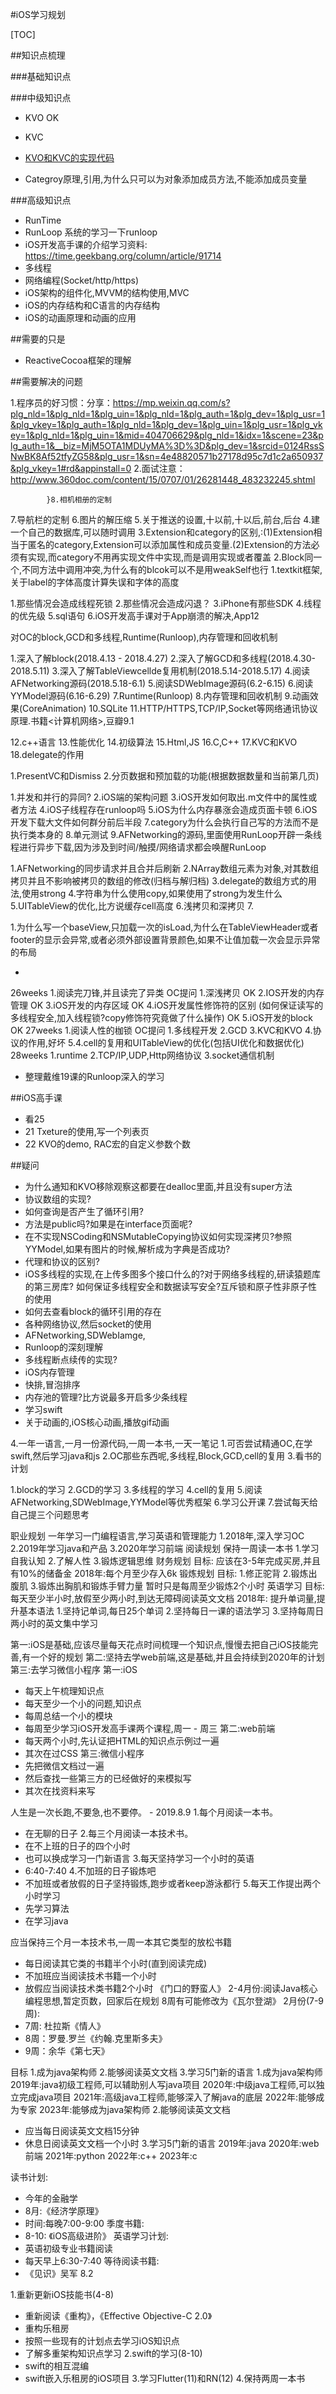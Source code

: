 #iOS学习规划

[TOC]

##知识点梳理

###基础知识点

###中级知识点

- KVO OK
- KVC
 - [KVO和KVC的实现代码](https://github.com/renjinkui2719/DIS_KVC_KVO/tree/master/Classes)

- Categroy原理,引用,为什么只可以为对象添加成员方法,不能添加成员变量

###高级知识点

- RunTime
- RunLoop 系统的学习一下runloop
 - iOS开发高手课的介绍学习资料: https://time.geekbang.org/column/article/91714
- 多线程
- 网络编程(Socket/http/https)
- iOS架构的组件化,MVVM的结构使用,MVC
- iOS的内存结构和C语言的内存结构
- iOS的动画原理和动画的应用

##需要的只是

- ReactiveCocoa框架的理解


##需要解决的问题

1.程序员的好习惯：分享：https://mp.weixin.qq.com/s?plg_nld=1&plg_nld=1&plg_uin=1&plg_nld=1&plg_auth=1&plg_dev=1&plg_usr=1&plg_vkey=1&plg_auth=1&plg_nld=1&plg_dev=1&plg_uin=1&plg_usr=1&plg_vkey=1&plg_nld=1&plg_uin=1&mid=404706629&plg_nld=1&idx=1&scene=23&plg_auth=1&__biz=MjM5OTA1MDUyMA%3D%3D&plg_dev=1&srcid=0124RssSNwBK8Af52tfyZG58&plg_usr=1&sn=4e48820571b27178d95c7d1c2a650937&plg_vkey=1#rd&appinstall=0
2.面试注意：http://www.360doc.com/content/15/0707/01/26281448_483232245.shtml


            }8.相机相册的定制
7.导航栏的定制
6.图片的解压缩
5.关于推送的设置,十以前,十以后,前台,后台
4.建一个自己的数据库,可以随时调用
3.Extension和category的区别,:(1)Extension相当于匿名的category,Extension可以添加属性和成员变量.(2)Extension的方法必须有实现,而category不用再实现文件中实现,而是调用实现或者覆盖
2.Block同一个,不同方法中调用冲突,为什么有的blcok可以不是用weakSelf也行
1.textkit框架,关于label的字体高度计算失误和字体的高度

1.那些情况会造成线程死锁
2.那些情况会造成闪退？
3.iPhone有那些SDK
4.线程的优先级
5.sql语句
6.iOS开发高手课对于App崩溃的解决,App12


对OC的block,GCD和多线程,Runtime(Runloop),内存管理和回收机制

1.深入了解block(2018.4.13 - 2018.4.27)
2.深入了解GCD和多线程(2018.4.30- 2018.5.11)
3.深入了解TableViewcellde复用机制(2018.5.14-2018.5.17)
4.阅读AFNetworking源码(2018.5.18-6.1)
5.阅读SDWebImage源码(6.2-6.15)
6.阅读YYModel源码(6.16-6.29)
7.Runtime(Runloop)
8.内存管理和回收机制
9.动画效果(CoreAnimation)
10.SQLite
11.HTTP/HTTPS,TCP/IP,Socket等网络通讯协议原理.书籍<计算机网络>,豆瓣9.1
>
12.c++语言
13.性能优化
14.初级算法
15.Html,JS
16.C,C++
17.KVC和KVO
18.delegate的作用

1.PresentVC和Dismiss
2.分页数据和预加载的功能(根据数据数量和当前第几页)


1.并发和并行的异同?
2.iOS端的架构问题
3.iOS开发如何取出.m文件中的属性或者方法
4.iOS子线程存在runloop吗
5.iOS为什么内存暴涨会造成页面卡顿
6.iOS开发下载大文件如何群分前后半段
7.category为什么会执行自己写的方法而不是执行类本身的
8.单元测试
9.AFNetworking的源码,里面使用RunLoop开辟一条线程进行异步下载,因为涉及到时间/触摸/网络请求都会唤醒RunLoop


1.AFNetworking的同步请求并且合并后刷新
2.NArray数组元素为对象,对其数组拷贝并且不影响被拷贝的数组的修改(归档与解归档)
3.delegate的数组方式的用法,使用strong
4.字符串为什么使用copy,如果使用了strong为发生什么
5.UITableView的优化,比方说缓存cell高度
6.浅拷贝和深拷贝
7.

1.为什么写一个baseView,只加载一次的isLoad,为什么在TableViewHeader或者footer的显示会异常,或者必须外部设置背景颜色,如果不让值加载一次会显示异常的布局



* 
26weeks
1.阅读完刀锋,并且读完了异类
OC提问
1.深浅拷贝 OK
2.IOS开发的内存管理 OK
3.iOS开发的内存区域 OK
4.iOS开发属性修饰符的区别 (如何保证读写的多线程安全,加入线程锁?copy修饰符究竟做了什么操作) OK
5.iOS开发的block OK
27weeks
1.阅读人性的枷锁
OC提问
1.多线程开发
2.GCD
3.KVC和KVO
4.协议的作用,好坏
5.4.cell的复用和UITableView的优化(包括UI优化和数据优化)
28weeks
1.runtime
2.TCP/IP,UDP,Http网络协议
3.socket通信机制

- 整理戴维19课的Runloop深入的学习

##iOS高手课

- 看25
- 21 Txeture的使用,写一个列表页
- 22 KVO的demo, RAC宏的自定义参数个数

##疑问

- 为什么通知和KVO移除观察这都要在dealloc里面,并且没有super方法
- 协议数组的实现?
- 如何查询是否产生了循环引用?
- 方法是public吗?如果是在interface页面呢?
- 在不实现NSCoding和NSMutableCopying协议如何实现深拷贝?参照YYModel,如果有图片的时候,解析成为字典是否成功?
- 代理和协议的区别?
- iOS多线程的实现,在上传多图多个接口什么的?对于网络多线程的,研读猿题库的第三房库? 如何保证多线程安全和数据读写安全?互斥锁和原子性非原子性的使用
- 如何去查看block的循环引用的存在
- 各种网络协议,然后socket的使用
- AFNetworking,SDWebIamge,
- Runloop的深刻理解
- 多线程断点续传的实现?
- iOS内存管理
- 快排,冒泡排序
- 内存池的管理?比方说最多开启多少条线程
- 学习swift
- 关于动画的,iOS核心动画,播放gif动画

4.一年一语言,一月一份源代码,一周一本书,一天一笔记
1.可否尝试精通OC,在学swift,然后学习java和js
2.OC那些东西呢,多线程,Block,GCD,cell的复用
3.看书的计划


1.block的学习
2.GCD的学习
3.多线程的学习
4.cell的复用
5.阅读AFNetworking,SDWebImage,YYModel等优秀框架
6.学习公开课
7.尝试每天给自己提三个问题思考


职业规划
一年学习一门编程语言,学习英语和管理能力
1.2018年,深入学习OC
2.2019年学习java和产品
3.2020年学习前端
阅读规划
保持一周读一本书
1.学习自我认知
2.了解人性
3.锻炼逻辑思维
财务规划
目标: 应该在3-5年完成买房,并且有10%的储备金
2018年:每个月至少存入6k
锻炼规划
目标:
1.修正驼背
2.锻炼出腹肌
3.锻炼出胸肌和锻炼手臂力量
暂时只是每周至少锻炼2个小时
英语学习
 目标:每天至少半小时,放假至少两小时,到达无障碍阅读英文文档
2018年: 提升单词量,提升基本语法
1.坚持记单词,每日25个单词
2.坚持每日一课的语法学习
3.坚持每周日两小时的英文集中学习
  
第一:iOS是基础,应该尽量每天花点时间梳理一个知识点,慢慢去把自己iOS技能完善,有一个好的规划
第二:坚持去学web前端,这是基础,并且会持续到2020年的计划
第三:去学习微信小程序
第一:iOS
* 每天上午梳理知识点
* 每天至少一个小的问题,知识点
* 每周总结一个小的模块
* 每周至少学习iOS开发高手课两个课程,周一 - 周三
第二:web前端
* 每天两个小时,先认证把HTML的知识点示例过一遍
* 其次在过CSS
第三:微信小程序
* 先把微信文档过一遍
* 然后查找一些第三方的已经做好的来模拟写
* 其次在找资料来写


人生是一次长跑,不要急,也不要停。 - 2019.8.9
1.每个月阅读一本书。
*  在无聊的日子
2.每三个月阅读一本技术书。
* 在不上班的日子的四个小时
* 也可以换成学习一门新语言
3.每天坚持学习一个小时的英语
* 6:40-7:40
4.不加班的日子锻炼吧
* 不加班或者放假的日子坚持锻炼,跑步或者keep游泳都行
5.每天工作提出两个小时学习
* 先学习算法
* 在学习java


应当保持三个月一本技术书,一周一本其它类型的放松书籍
* 每日阅读其它类的书籍半个小时(直到阅读完成)
* 不加班应当阅读技术书籍一个小时
* 放假应当阅读技术类书籍2个小时
《门口的野蛮人》
2-4月份:阅读Java核心编程思想,暂定页数，回家后在规划
8周有可能修改为《瓦尔登湖》
2月份(7-9周):
* 7周:  杜拉斯《情人》
* 8周：罗曼.罗兰《约翰.克里斯多夫》
* 9周：余华《第七天》


目标
1.成为java架构师
2.能够阅读英文文档
3.学习5门新的语言
1.成为java架构师
2019年:java初级工程师,可以辅助别人写java项目
2020年:中级java工程师,可以独立完成java项目
2021年:高级java工程师,能够深入了解java的底层
2022年:能够成为专家
2023年:能够成为java架构师
2.能够阅读英文文档
* 应当每日阅读英文文档15分钟
* 休息日阅读英文文档一个小时
3.学习5门新的语言
2019年:java
2020年:web前端
2021年:python
2022年:c++
2023年:c


读书计划:
* 今年的金融学
*  8月:《经济学原理》
* 时间:每晚7:00-9:00
季度书籍:
* 8-10: 《iOS高级进阶》
英语学习计划:
* 英语初级专业书籍阅读
* 每天早上6:30-7:40
等待阅读书籍:
* 《见识》吴军 8.2

1.重新更新iOS技能书(4-8)
*  重新阅读《重构》，《Effective Objective-C 2.0》
*  重构乐租房
*  按照一些现有的计划点去学习iOS知识点
* 了解多重架构知识点学习
2.swift的学习(8-10)
* swift的相互混编
* swift嵌入乐租房的iOS项目
3.学习Flutter(11)和RN(12)
4.保持两周一本书


